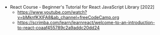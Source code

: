 
- React Course - Beginner's Tutorial for React JavaScript Library [2022]
  - https://www.youtube.com/watch?v=bMknfKXIFA8&ab_channel=freeCodeCamp.org
  - https://scrimba.com/learn/learnreact/welcome-to-an-introduction-to-react-coaaf455789c2a9addc20dd24


